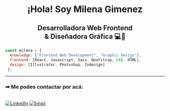 

<h1 align="center">
¡Hola!
Soy Milena Gimenez <br></h1>
<h2 align="center">Desarrolladora Web Frontend <br>
& Diseñadora Gráfica 💻🎨<br></h2>


```javascript
const milena = {
  knowledge: ["Frontend Web Development", "Graphic Design"],
  frontend: [React, Javascript, Sass, Bootstrap, CSS, HTML],
  design: [Illustrator, Photoshop, Indesign]
 };
  ```
***

### ➡ Me podes contactar por acá:
<br>
<a href="https://www.linkedin.com/in/milena-gimenez/" target="_blank"><img alt="LinkedIn" src="https://img.shields.io/badge/LinkedIn-@milenagimenez-blue?style=flat&logo=linkedin"></a> <a href="mailto:milenanicolegimenez@gmail.com"><img alt="Email" src="https://img.shields.io/badge/Email-milenanicolegimenez@gmail.com- red?style=flat&logo=gmail"></a>



  




